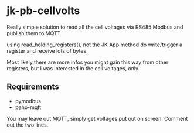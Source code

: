 # jk-pb-cellvolts
Really simple solution to read all the cell voltages via RS485 Modbus and publish them to MQTT 

using read_holding_registers(), not the JK App method do write/trigger a register and receive lots of bytes.

Most likely there are more infos you might gain this way from other registers, but I was interested in the cell voltages, only.

## Requirements
- pymodbus
- paho-mqtt

You may leave out MQTT, simply get voltages put out on screen. Comment out the two lines.




